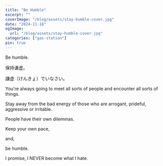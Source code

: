 ```yaml
---
title: "Be Humble"
excerpt: ""
coverImage: "/blog/assets/stay-humble-cover.jpg"
date: "2024-11-18"
ogImage:
  url: "/blog/assets/stay-humble-cover.jpg"
categories: ["gas-station"]
pin: true
---
```


Be humble.

保持谦虚。

謙虚（けんきょ）でいなさい。


You're always going to meet all sorts of people and encounter all sorts of things.

Stay away from the bad energy of those who are arrogant, prideful, aggressive or irritable.

People have their own dilemmas.

Keep your own pace,

and,

be humble.

I promise, I NEVER become what I hate.






